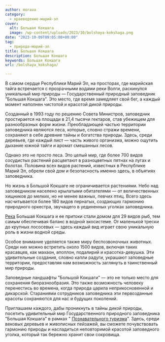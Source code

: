 ```yaml
---
author: morava
category:
  - краеведение-марий-эл
cover:
  alt: Большая Кокшага
  image: /wp-content/uploads/2023/10/bolshaya-kokshaga.png
date: "2023-10-09T09:05:00+00:00"
tag:
  - природа-марий-эл
title: Большая Кокшага
description: Большая Кокшага
keywords: Большая Кокшага
url: /bolshaya_kokshaga/

---
```

В самом сердце Республики Марий Эл, на просторах, где марийская тайга встречается с прозрачными водами реки Волги, раскинулся уникальный мир природы — Государственный природный заповедник "Большая Кокшага". Это место, где время замедляет свой бег, а каждый момент наполнен чистотой и красотой дикой природы.

Созданный в 1993 году по решению Совета Министров, заповедник простирается на площади в 21,4 тысячи гектаров, став убежищем для разнообразных форм жизни. Преобладающей частью территории заповедника являются леса, которые, словно стражи времени, сохраняют в себе древние тайны и богатства природы. Здесь, среди деревьев, где каждый лист — часть живого организма, можно ощутить дыхание южной тайги и аромат смешанных лесов.

Однако это не просто леса. Это целый мир, где более 700 видов сосудистых растений расцветают в разноцветных пятнах на лугах и болотах. Половина всех видов растений, известных в Республике Марий Эл, обрели свой дом и безопасность именно здесь, в объятиях заповедника.

Но жизнь в Большой Кокшаге не ограничивается растениями. Небо над заповедником населено крылатыми обитателями — от величественных хищников до мелких, но не менее важных, певчих птиц. Всего здесь насчитывается более 180 видов пернатых, создающих гармонию природного оркестра, звучащего в уединенных уголках заповедника.

[Река](/river_mariel/) Большая Кокшага и ее притоки стали домом для 29 видов рыб, тем самым обеспечивая баланс в водной экосистеме. От маленькой трески до крупных лососевых — здесь каждый вид играет свою уникальную роль в жизни водной среды.

Особое внимание уделяется также миру беспозвоночных животных. Среди них можно встретить около 1500 видов, включая таких красавцев, как махаон, аполлон, подалирий и красотка-девушка. Эти удивительные создания, словно капли радуги, украшают заповедные территории, предоставляя нам возможность заглянуть в таинственный мир природы.

Заповедные ландшафты "Большой Кокшаги" — это не только место для сохранения биоразнообразия. Это также возможность человеку перенестись во времена, когда природа царила неприкосновенной и дикарской. Стараниями сотрудников заповедника эти первозданные красоты сохраняются для нас и будущих поколений.

Приглашаем каждого, дабы проникнуть в тайны дикой природы, посетить удивительный мир Государственного природного заповедника "Большая Кокшага" в рамках " [Познавательного туризма](/ekskursii-bolshaya-kokshaga/)". Здесь, среди вековых деревьев и живописных пейзажей, вы сможете почувствовать гармонию природы и насладиться неповторимой красотой заповедного уголка, который так бережно хранит свои сокровища.
